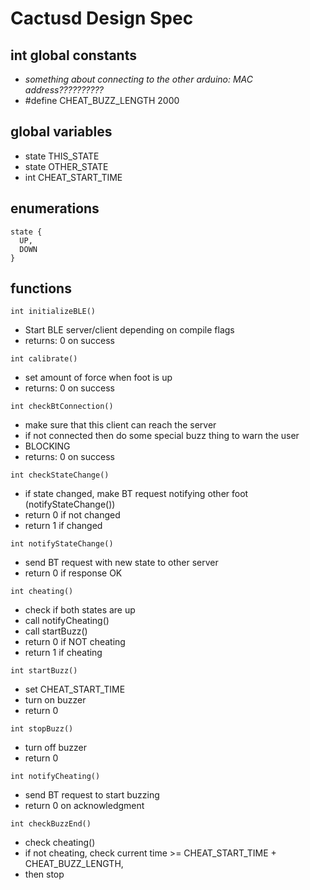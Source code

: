 # Cactusd Design Spec

## int global constants
- *something about connecting to the other arduino: MAC address??????????*
- #define CHEAT_BUZZ_LENGTH 2000

## global variables
- state THIS_STATE
- state OTHER_STATE
- int CHEAT_START_TIME

## enumerations
```
state {
  UP,
  DOWN
}
```

## functions

`int initializeBLE()`
- Start BLE server/client depending on compile flags
- returns: 0 on success

`int calibrate()`
- set amount of force when foot is up
- returns: 0 on success

`int checkBtConnection()`
- make sure that this client can reach the server
- if not connected then do some special buzz thing to warn the user
- BLOCKING
- returns: 0 on success

`int checkStateChange()`
- if state changed, make BT request notifying other foot (notifyStateChange())
- return 0 if not changed
- return 1 if changed

`int notifyStateChange()`
- send BT request with new state to other server
- return 0 if response OK

`int cheating()`
- check if both states are up
- call notifyCheating()
- call startBuzz()
- return 0 if NOT cheating
- return 1 if cheating

`int startBuzz()`
- set CHEAT_START_TIME
- turn on buzzer
- return 0

`int stopBuzz()`
- turn off buzzer
- return 0

`int notifyCheating()`
- send BT request to start buzzing
- return 0 on acknowledgment

`int checkBuzzEnd()`
- check cheating()
- if not cheating, check current time >= CHEAT_START_TIME + CHEAT_BUZZ_LENGTH,
- then stop

